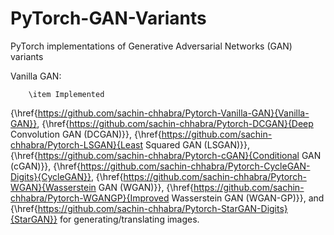 # PyTorch-GAN-Variants
PyTorch implementations of Generative Adversarial Networks (GAN) variants

Vanilla GAN:

        \item Implemented 
{\href{https://github.com/sachin-chhabra/Pytorch-Vanilla-GAN}{Vanilla-GAN}}, 
{\href{https://github.com/sachin-chhabra/Pytorch-DCGAN}{Deep Convolution GAN (DCGAN)}}, 
{\href{https://github.com/sachin-chhabra/Pytorch-LSGAN}{Least Squared GAN (LSGAN)}}, 
{\href{https://github.com/sachin-chhabra/Pytorch-cGAN}{Conditional GAN (cGAN)}}, 
{\href{https://github.com/sachin-chhabra/Pytorch-CycleGAN-Digits}{CycleGAN}}, 
{\href{https://github.com/sachin-chhabra/Pytorch-WGAN}{Wasserstein GAN (WGAN)}}, 
{\href{https://github.com/sachin-chhabra/Pytorch-WGANGP}{Improved Wasserstein GAN (WGAN-GP)}}, and 
{\href{https://github.com/sachin-chhabra/Pytorch-StarGAN-Digits}{StarGAN}} for generating/translating images.
